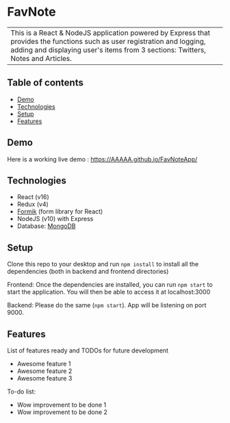 # FavNote
<table>
<tr>
<td>
   This is a React & NodeJS application powered by Express that provides the functions such as user registration and
    logging, adding and displaying user's items from 3 sections: Twitters, Notes and Articles.
</td>
</tr>
</table>

## Table of contents
- [Demo](#demo)
- [Technologies](#technologies)
- [Setup](#setup)
- [Features](#features)

## Demo
Here is a working live demo :  https://AAAAA.github.io/FavNoteApp/


## Technologies

- React (v16)
- Redux (v4)
- [Formik](https://formik.org/) (form library for React) 
- NodeJS (v10) with Express
- Database: [MongoDB](https://www.mongodb.com/)


## Setup
Clone this repo to your desktop and run `npm install` to install all the dependencies (both in backend and frontend
 directories)


Frontend: Once the dependencies are installed, you can run  `npm start` to start the application. You will then be
 able to access it at localhost:3000

Backend: Please do the same (`npm start`). App will be listening on port 9000.

## Features
List of features ready and TODOs for future development
- Awesome feature 1
- Awesome feature 2
- Awesome feature 3

To-do list:
- Wow improvement to be done 1
- Wow improvement to be done 2


